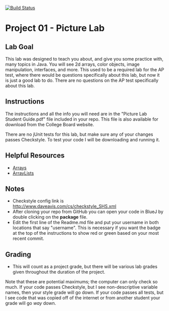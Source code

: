 [![Build Status](https://travis-ci.com/StratfordHS-APCS/project-01-picture-lab-username.svg)](https://travis-ci.com/StratfordHS-APCS/project-01-picture-lab-username)

# Project 01 - Picture Lab

## Lab Goal
This lab was designed to teach you about, and give you some practice with, many topics in Java.  You will see 2d arrays, color objects, image manipulation, interfaces, and more.  This used to be a required lab for the AP test, where there would be questions specifically about this lab, but now it is just a good lab to do.  There are no questions on the AP test specifically about this lab.

## Instructions
The instructions and all the info you will need are in the "Picture Lab Student Guide.pdf" file included in your repo.  This file is also available for download from the College Board website.

There are no jUnit tests for this lab, but make sure any of your changes passes Checkstyle.  To test your code I will be downloading and running it.

## Helpful Resources
* [Arrays](http://greenteapress.com/thinkjava6/html/thinkjava6009.html)
* [ArrayLists](https://www.tutorialspoint.com/java/java_arraylist_class.htm)

## Notes
* Checkstyle config link is http://www.daveavis.com/cs/checkstyle_SHS.xml
* After cloning your repo from GitHub you can open your code in BlueJ by double clicking on the **package** file.
* Edit the first line of the Readme.md file and put your username in both locations that say "username".  This is necessary if you want the badge at the top of the instructions to show red or green based on your most recent commit.

## Grading
* This will count as a project grade, but there will be various lab grades given throughout the duration of the project.

Note that these are potential maximums; the computer can only check so much.  If your code passes Checkstyle, but I see non-descriptive variable names, then your style grade will go down.  If your code passes all tests, but I see code that was copied off of the internet or from another student your grade will go *way* down.
